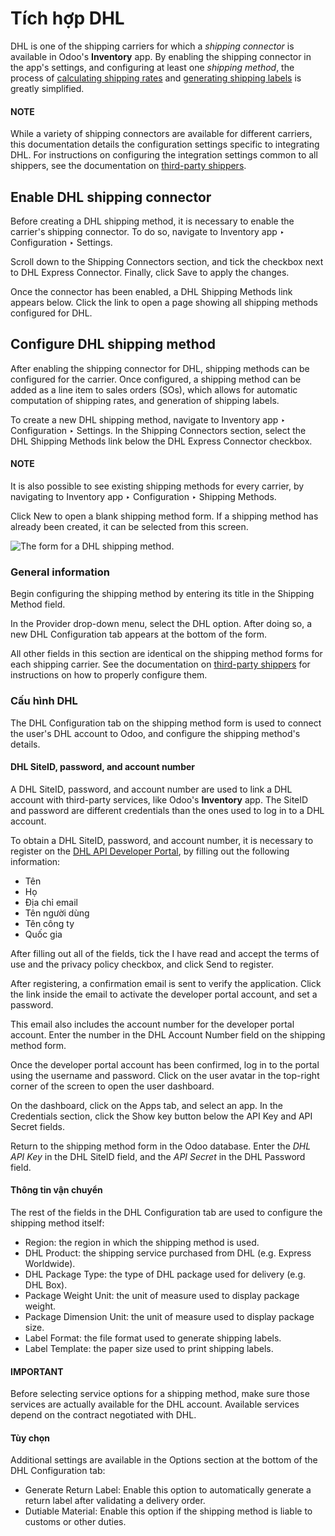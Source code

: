 # Tích hợp DHL

DHL is one of the shipping carriers for which a *shipping connector* is available in Odoo's
**Inventory** app. By enabling the shipping connector in the app's settings, and configuring at
least one *shipping method*, the process of [calculating shipping rates](../setup_configuration.md) and [generating shipping labels](labels.md) is greatly simplified.

#### NOTE
While a variety of shipping connectors are available for different carriers, this documentation
details the configuration settings specific to integrating DHL. For instructions on configuring
the integration settings common to all shippers, see the documentation on [third-party
shippers](third_party_shipper.md).

## Enable DHL shipping connector

Before creating a DHL shipping method, it is necessary to enable the carrier's shipping connector.
To do so, navigate to Inventory app ‣ Configuration ‣ Settings.

Scroll down to the Shipping Connectors section, and tick the checkbox next to
DHL Express Connector. Finally, click Save to apply the changes.

Once the connector has been enabled, a <i class="oi oi-arrow-right"></i> DHL Shipping Methods link
appears below. Click the link to open a page showing all shipping methods configured for DHL.

## Configure DHL shipping method

After enabling the shipping connector for DHL, shipping methods can be configured for the carrier.
Once configured, a shipping method can be added as a line item to sales orders (SOs), which allows
for automatic computation of shipping rates, and generation of shipping labels.

To create a new DHL shipping method, navigate to Inventory app ‣ Configuration ‣
Settings. In the Shipping Connectors section, select the DHL Shipping
Methods link below the DHL Express Connector checkbox.

#### NOTE
It is also possible to see existing shipping methods for every carrier, by navigating to
Inventory app ‣ Configuration ‣ Shipping Methods.

Click New to open a blank shipping method form. If a shipping method has already been
created, it can be selected from this screen.

![The form for a DHL shipping method.](applications/inventory_and_mrp/inventory/shipping_receiving/setup_configuration/dhl_credentials/dhl-form.png)

### General information

Begin configuring the shipping method by entering its title in the Shipping Method
field.

In the Provider drop-down menu, select the DHL option. After doing so, a new
DHL Configuration tab appears at the bottom of the form.

All other fields in this section are identical on the shipping method forms for each shipping
carrier. See the documentation on [third-party shippers](third_party_shipper.md) for instructions
on how to properly configure them.

### Cấu hình DHL

The DHL Configuration tab on the shipping method form is used to connect the user's DHL
account to Odoo, and configure the shipping method's details.

#### DHL SiteID, password, and account number

A DHL SiteID, password, and account number are used to link a DHL account with third-party services,
like Odoo's **Inventory** app. The SiteID and password are different credentials than the ones used
to log in to a DHL account.

To obtain a DHL SiteID, password, and account number, it is necessary to register on the [DHL API
Developer Portal](https://developer.dhl.com/user/register), by filling out the following
information:

- Tên
- Họ
- Địa chỉ email
- Tên người dùng
- Tên công ty
- Quốc gia

After filling out all of the fields, tick the I have read and accept the terms of use and
the privacy policy checkbox, and click Send to register.

After registering, a confirmation email is sent to verify the application. Click the link inside the
email to activate the developer portal account, and set a password.

This email also includes the account number for the developer portal account. Enter the number in
the DHL Account Number field on the shipping method form.

Once the developer portal account has been confirmed, log in to the portal using the username and
password. Click on the user avatar in the top-right corner of the screen to open the user dashboard.

On the dashboard, click on the Apps tab, and select an app. In the
Credentials section, click the Show key button below the API Key
and API Secret fields.

Return to the shipping method form in the Odoo database. Enter the *DHL API Key* in the
DHL SiteID field, and the *API Secret* in the DHL Password field.

#### Thông tin vận chuyển

The rest of the fields in the DHL Configuration tab are used to configure the shipping
method itself:

- Region: the region in which the shipping method is used.
- DHL Product: the shipping service purchased from DHL (e.g. Express Worldwide).
- DHL Package Type: the type of DHL package used for delivery (e.g. DHL Box).
- Package Weight Unit: the unit of measure used to display package weight.
- Package Dimension Unit: the unit of measure used to display package size.
- Label Format: the file format used to generate shipping labels.
- Label Template: the paper size used to print shipping labels.

#### IMPORTANT
Before selecting service options for a shipping method, make sure those services are actually
available for the DHL account. Available services depend on the contract negotiated with DHL.

#### Tùy chọn

Additional settings are available in the Options section at the bottom of the
DHL Configuration tab:

- Generate Return Label: Enable this option to automatically generate a return label
  after validating a delivery order.
- Dutiable Material: Enable this option if the shipping method is liable to customs or
  other duties.
